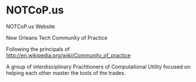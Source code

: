# NOTCoP.us
NOTCoP.us Website

New Orleans Tech Community of Practice

Following the principals of http://en.wikipedia.org/wiki/Community_of_practice

A group of interdisciplinary Practitioners of Computational Utility focused on helping each other master the tools of the trades.
